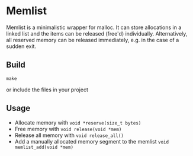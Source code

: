 # Memlist
Memlist is a minimalistic wrapper for malloc. It can store allocations in a linked list and the items can be released (free'd) individually. Alternatively, all reserved memory can be released immediately, e.g. in the case of a sudden exit.

## Build

    make

or include the files in your project

## Usage

* Allocate memory with `void *reserve(size_t bytes)`
* Free memory with `void release(void *mem)`
* Release all memory with `void release_all()`
* Add a manually allocated memory segment to the memlist `void memlist_add(void *mem)`


